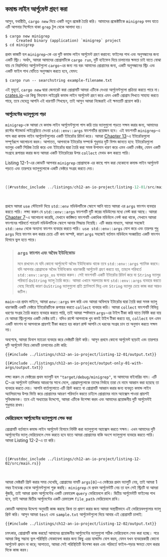 ## কমান্ড লাইন আর্গুমেন্ট গ্রহণ করা

আসুন, যথারীতি, `cargo new` দিয়ে একটি নতুন প্রজেক্ট তৈরি করি। আমাদের প্রজেক্টটিকে `minigrep` বলব যাতে এটি আপনার সিস্টেমে থাকা `grep` টুল থেকে আলাদা হয়।

```console
$ cargo new minigrep
     Created binary (application) `minigrep` project
$ cd minigrep
```

প্রথম কাজটি হল `minigrep`-কে এর দুটি কমান্ড লাইন আর্গুমেন্ট গ্রহণ করানো: ফাইলের পাথ এবং অনুসন্ধানের জন্য একটি স্ট্রিং। অর্থাৎ, আমরা আমাদের প্রোগ্রামটিকে `cargo run`, দুটি হাইফেন দিয়ে চালানোর ক্ষমতা চাই যাতে বোঝা যায় যে নিম্নলিখিত আর্গুমেন্টগুলো `cargo`-এর জন্য নয় বরং আমাদের প্রোগ্রামের জন্য, একটি অনুসন্ধানের স্ট্রিং এবং একটি ফাইল পাথ যেটিতে অনুসন্ধান করতে হবে, যেমন:

```console
$ cargo run -- searchstring example-filename.txt
```

এই মুহূর্তে, `cargo new` দ্বারা জেনারেট করা প্রোগ্রামটি আমরা এটিকে দেওয়া আর্গুমেন্টগুলো প্রক্রিয়া করতে পারে না। [crates.io](https://crates.io/)-এর কিছু বিদ্যমান লাইব্রেরি কমান্ড লাইন আর্গুমেন্ট গ্রহণ করে এমন একটি প্রোগ্রাম লিখতে সাহায্য করতে পারে, তবে যেহেতু আপনি এই ধারণাটি শিখছেন, তাই আসুন আমরা নিজেরাই এই ক্ষমতাটি প্রয়োগ করি।

### আর্গুমেন্টের ভ্যালুগুলো পড়া

`minigrep`-কে আমরা যে কমান্ড লাইন আর্গুমেন্টগুলো পাস করি তার ভ্যালুগুলো পড়তে সক্ষম করার জন্য, আমাদের রাস্টের স্ট্যান্ডার্ড লাইব্রেরিতে দেওয়া `std::env::args` ফাংশনটির প্রয়োজন হবে। এই ফাংশনটি `minigrep`-এ পাস করা কমান্ড লাইন আর্গুমেন্টগুলোর একটি ইটারেটর রিটার্ন করে। আমরা [Chapter 13][ch13]<!-- ignore -->-এ ইটারেটরগুলো সম্পূর্ণরূপে আলোচনা করব। আপাতত, আপনাকে ইটারেটর সম্পর্কে শুধুমাত্র দুটি বিশদ জানতে হবে: ইটারেটরগুলো ভ্যালুর একটি সিরিজ তৈরি করে এবং ইটারেটর দ্বারা তৈরি করা সমস্ত উপাদান ধারণ করে এমন একটি ভেক্টর, যেমন একটি সংগ্রহে রূপান্তর করার জন্য আমরা একটি ইটারেটরের উপর `collect` মেথড কল করতে পারি।

Listing 12-1-এর কোডটি আপনার `minigrep` প্রোগ্রামকে এর কাছে পাস করা যেকোনো কমান্ড লাইন আর্গুমেন্ট পড়তে এবং তারপরে ভ্যালুগুলোকে একটি ভেক্টরে সংগ্রহ করতে দেয়।

<Listing number="12-1" file-name="src/main.rs" caption="কমান্ড লাইন আর্গুমেন্টগুলোকে একটি ভেক্টরে সংগ্রহ করা এবং সেগুলোকে প্রিন্ট করা">

```rust
{{#rustdoc_include ../listings/ch12-an-io-project/listing-12-01/src/main.rs}}
```

</Listing>

প্রথমে আমরা `use` স্টেটমেন্ট দিয়ে `std::env` মডিউলটিকে স্কোপে আনি যাতে আমরা এর `args` ফাংশন ব্যবহার করতে পারি। লক্ষ্য করুন যে `std::env::args` ফাংশনটি দুটি স্তরের মডিউলের মধ্যে নেস্ট করা আছে। আমরা [Chapter 7][ch7-idiomatic-use]<!-- ignore -->-এ আলোচনা করেছি, যেখানে কাঙ্ক্ষিত ফাংশনটি একাধিক মডিউলে নেস্ট করা থাকে, সেখানে আমরা ফাংশনের পরিবর্তে প্যারেন্ট মডিউলটিকে স্কোপে আনার সিদ্ধান্ত নিয়েছি। এটি করার মাধ্যমে, আমরা সহজেই `std::env` থেকে অন্যান্য ফাংশন ব্যবহার করতে পারি। `use std::env::args` যোগ করে এবং তারপর শুধু `args` দিয়ে ফাংশন কল করার চেয়ে এটি কম অস্পষ্ট, কারণ `args` সহজেই বর্তমান মডিউলে সংজ্ঞায়িত একটি ফাংশন হিসাবে ভুল হতে পারে।

> ### `args` ফাংশন এবং অবৈধ ইউনিকোড
>
> মনে রাখবেন যে যদি কোনো আর্গুমেন্টে অবৈধ ইউনিকোড থাকে তবে `std::env::args` প্যানিক করবে। যদি আপনার প্রোগ্রামকে অবৈধ ইউনিকোড ধারণকারী আর্গুমেন্ট গ্রহণ করতে হয়, তাহলে পরিবর্তে `std::env::args_os` ব্যবহার করুন। সেই ফাংশনটি একটি ইটারেটর রিটার্ন করে যা `String` ভ্যালুর পরিবর্তে `OsString` ভ্যালু তৈরি করে। আমরা এখানে সরলতার জন্য `std::env::args` ব্যবহার করতে বেছে নিয়েছি কারণ `OsString` ভ্যালুগুলো প্রতি প্ল্যাটফর্মে ভিন্ন এবং `String` ভ্যালুর চেয়ে কাজ করা আরও জটিল।

`main`-এর প্রথম লাইনে, আমরা `env::args` কল করি এবং আমরা অবিলম্বে ইটারেটর দ্বারা তৈরি করা সমস্ত ভ্যালু ধারণকারী একটি ভেক্টরে ইটারেটরটিকে রূপান্তর করতে `collect` ব্যবহার করি। আমরা `collect` ফাংশনটি বিভিন্ন ধরণের সংগ্রহ তৈরি করতে ব্যবহার করতে পারি, তাই আমরা স্পষ্টভাবে `args`-এর টাইপ টীকা করি যাতে নির্দিষ্ট করা যায় যে আমরা স্ট্রিংগুলোর একটি ভেক্টর চাই। যদিও রাস্টে আপনাকে খুব কমই টাইপ টীকা করতে হয়, `collect` হল এমন একটি ফাংশন যা আপনাকে প্রায়শই টীকা করতে হয় কারণ রাস্ট আপনি যে ধরনের সংগ্রহ চান তা অনুমান করতে সক্ষম নয়।

অবশেষে, আমরা ডিবাগ ম্যাক্রো ব্যবহার করে ভেক্টরটি প্রিন্ট করি। আসুন প্রথমে কোনো আর্গুমেন্ট ছাড়াই এবং তারপরে দুটি আর্গুমেন্ট দিয়ে কোডটি চালানোর চেষ্টা করি:

```console
{{#include ../listings/ch12-an-io-project/listing-12-01/output.txt}}
```

```console
{{#include ../listings/ch12-an-io-project/output-only-01-with-args/output.txt}}
```

লক্ষ্য করুন যে ভেক্টরের প্রথম ভ্যালুটি হল `"target/debug/minigrep"`, যা আমাদের বাইনারির নাম। এটি C-এর আর্গুমেন্ট তালিকার আচরণের সাথে মেলে, প্রোগ্রামগুলোকে তাদের নির্বাহে তারা যে নামে আহ্বান করা হয়েছে তা ব্যবহার করতে দেয়। আপনি বার্তাগুলোতে এটি প্রিন্ট করতে বা প্রোগ্রামটি আহ্বান করার জন্য ব্যবহৃত কমান্ড লাইন অ্যালিয়াসের উপর ভিত্তি করে প্রোগ্রামের আচরণ পরিবর্তন করতে চাইলে প্রোগ্রামের নামে অ্যাক্সেস পাওয়া প্রায়শই সুবিধাজনক। তবে এই অধ্যায়ের উদ্দেশ্যে, আমরা এটিকে উপেক্ষা করব এবং আমাদের প্রয়োজনীয় দুটি আর্গুমেন্টই শুধুমাত্র রাখব।

### ভেরিয়েবলে আর্গুমেন্টের ভ্যালুগুলো সেভ করা

প্রোগ্রামটি বর্তমানে কমান্ড লাইন আর্গুমেন্ট হিসাবে নির্দিষ্ট করা ভ্যালুগুলো অ্যাক্সেস করতে সক্ষম। এখন আমাদের দুটি আর্গুমেন্টের ভ্যালু ভেরিয়েবলে সেভ করতে হবে যাতে আমরা প্রোগ্রামের বাকি অংশে ভ্যালুগুলো ব্যবহার করতে পারি। আমরা Listing 12-2-এ তা করি।

<Listing number="12-2" file-name="src/main.rs" caption="ভেরিয়েবল তৈরি করে কোয়েরি আর্গুমেন্ট এবং ফাইল পাথ আর্গুমেন্ট ধারণ করা">

```rust,should_panic,noplayground
{{#rustdoc_include ../listings/ch12-an-io-project/listing-12-02/src/main.rs}}
```

</Listing>

আমরা ভেক্টরটি প্রিন্ট করার সময় দেখেছি, প্রোগ্রামের নামটি `args[0]`-এ ভেক্টরের প্রথম ভ্যালুটি নেয়, তাই আমরা 1 নম্বর ইনডেক্স থেকে আর্গুমেন্টগুলো শুরু করছি। `minigrep` যে প্রথম আর্গুমেন্টটি নেয় তা হল সেই স্ট্রিংটি যা আমরা খুঁজছি, তাই আমরা প্রথম আর্গুমেন্টের একটি রেফারেন্স `query` ভেরিয়েবলে রাখি। দ্বিতীয় আর্গুমেন্টটি ফাইলের পাথ হবে, তাই আমরা দ্বিতীয় আর্গুমেন্টের একটি রেফারেন্স `file_path` ভেরিয়েবলে রাখি।

কোডটি আমাদের উদ্দেশ্য অনুযায়ী কাজ করছে কিনা তা প্রমাণ করার জন্য আমরা অস্থায়ীভাবে এই ভেরিয়েবলগুলোর ভ্যালু প্রিন্ট করি। আসুন আমরা `test` এবং `sample.txt` আর্গুমেন্টগুলো দিয়ে আবার এই প্রোগ্রামটি চালাই:

```console
{{#include ../listings/ch12-an-io-project/listing-12-02/output.txt}}
```

চমৎকার, প্রোগ্রামটি কাজ করছে! আমাদের প্রয়োজনীয় আর্গুমেন্টের ভ্যালুগুলো সঠিক ভেরিয়েবলে সেভ করা হচ্ছে। পরে আমরা কিছু সম্ভাব্য ভুল পরিস্থিতি মোকাবেলা করার জন্য কিছু এরর হ্যান্ডলিং যোগ করব, যেমন যখন ব্যবহারকারী কোনো আর্গুমেন্ট প্রদান না করে; আপাতত, আমরা সেই পরিস্থিতিটি উপেক্ষা করব এবং পরিবর্তে ফাইল-পড়ার ক্ষমতা যোগ করার দিকে কাজ করব।

[ch13]: ch13-00-functional-features.html
[ch7-idiomatic-use]: ch07-04-bringing-paths-into-scope-with-the-use-keyword.html#creating-idiomatic-use-paths
